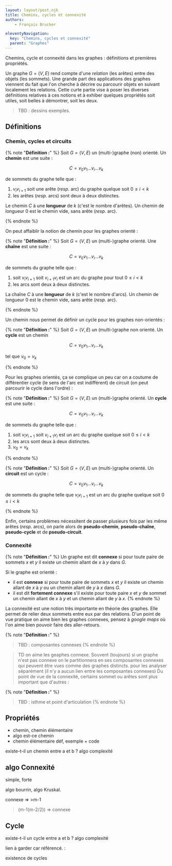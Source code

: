 ```yaml
---
layout: layout/post.njk
title: Chemins, cycles et connexité
authors: 
    - François Brucker

eleventyNavigation:
  key: "Chemins, cycles et connexité"
  parent: "Graphes"
---
```


<!-- début résumé -->

Chemins, cycle et connexité dans les graphes : définitions et premières propriétés.

<!-- fin résumé -->

Un graphe $G=(V, E)$ rend compte d'une *relation* (les arêtes) entre des objets (les sommets). Une grande part des applications des graphes viennent du fait que l'on cherche à décrire ou parcourir objets en suivant localement les relations. Cette curte partie vise à poser les diverses définitions relatives à ces notions et à exhiber quelques propriétés soit utiles, soit belles à démontrer, soit les deux.

> TBD : dessins exemples.

## Définitions

### Chemin, cycles et circuits

{% note "**Définition :**" %}
Soit $G = (V, E)$ un (multi-)graphe (non) orienté. Un **chemin** est une suite :

$$C = v_0v_1\dots v_i \dots v_k$$

de sommets du graphe telle que :

1. $v_iv_{i+1}$ soit une arête (*resp.* arc) du graphe quelque soit $0 \leq i < k$
2. les arêtes (*resp.* arcs) sont deux à deux distinctes.
  
Le chemin $C$ à une **longueur** de $k$ (c'est le nombre d'arêtes). Un chemin de longueur $0$ est le chemin vide, sans arête (*resp.* arc).

{% endnote %}

On peut affaiblir la notion de chemin pour les graphes orienté :

{% note "**Définition :**" %}
Soit $G = (V, E)$ un (multi-)graphe orienté. Une **chaîne** est une suite :

$$C = v_0v_1\dots v_i \dots v_k$$

de sommets du graphe telle que :

1. soit $v_iv_{i+1}$ soit $v_{i+1}v_i$ est un arc du graphe pour tout $0 \leq i < k$
2. les arcs sont deux à deux distinctes.
  
La chaîne $C$ à une **longueur** de $k$ (c'est le nombre d'arcs). Un chemin de longueur $0$ est le chemin vide, sans arête (*resp.* arc).

{% endnote %}

Un chemin nous permet de définir un cycle pour les graphes non-orientés :

{% note "**Définition :**" %}
Soit $G = (V, E)$ un (multi-)graphe non orienté. Un **cycle** est un chemin

$$C = v_0v_1\dots v_i \dots v_k$$

tel que $v_0 = v_k$
  
{% endnote %}

Pour les graphes orientés, ça se complique un peu car on a coutume de différentier cycle (le sens de l'arc est indifférent) de circuit (on peut parcourir le cycle dans l'ordre) :

{% note "**Définition :**" %}
Soit $G = (V, E)$ un (multi-)graphe orienté. Un **cycle**  est une suite :

$$C = v_0v_1\dots v_i \dots v_k$$

de sommets du graphe telle que :

1. soit $v_iv_{i+1}$ soit $v_{i+1}v_i$ est un arc du graphe quelque soit $0 \leq i < k$
2. les arcs sont deux à deux distinctes.
3. $v_0 = v_k$

{% endnote %}

{% note "**Définition :**" %}
Soit $G = (V, E)$ un (multi-)graphe orienté. Un **circuit** est un cycle :

$$C = v_0v_1\dots v_i \dots v_k$$

de sommets du graphe telle que $v_iv_{i+1}$ est un arc du graphe quelque soit $0 \leq i < k$

{% endnote %}

Enfin, certains problèmes nécessitent de passer plusieurs fois par les même arêtes (*resp.* arcs), on parle alors de **pseudo-chemin**, **pseudo-chaîne**, **pseudo-cycle** et de **pseudo-circuit**.

### Connexité

{% note "**Définition :**" %}
Un graphe est dit **connexe** si pour toute paire de sommets $x$ et $y$ il existe un chemin allant de $x$ à $y$ dans $G$.

Si le graphe est orienté :

* il est **connexe** si pour toute paire de sommets $x$ et $y$ il existe un chemin allant de $x$ à $y$ ou un chemin allant de $y$ à $x$ dans $G$.
* il est dit **fortement connexe** s'il existe pour toute paire $x$ et $y$ de sommet un chemin allant de $x$ à $y$ et un chemin allant de $y$ à $x$.
{% endnote %}

La connexité est une notion très importante en théorie des graphes. Elle permet de relier deux sommets entre eux par des relations. D'un point de vue pratique on aime bien les graphes connexes, pensez à *google maps* où l'on aime bien pouvoir faire des aller-retours.

{% note "**Définition :**" %}
> TBD : composantes connexes
{% endnote %}

> TD on aime les geaphes connexe. Souvent (toujours) si un graphe n'est pas connexe on le partitionnera en ses composantes connexes qui peuvent être vues comme des graphes distincts. pour les analyser séparément (il n'y a aucun lien entre les composantes connexes)
Du point de vue de la connexité, certains sommet ou arêtes sont plus important que d'autres :

{% note "**Définition :**" %}
> TBD :  isthme et point d'articulation
{% endnote %}


## Propriétés

- chemin, chemin élémentaire
- algo est-ce chemin 
- chemin élémentaire
déf, exemple + code

existe-t-il un chemin entre a et b ? algo complexité

## algo Connexité

simple, forte

algo bourrin, algo Kruskal.

connexe => >m-1 
>(m-1(m-2/2)) => connexe

## Cycle

existe-t-il un cycle entre a et b ? algo complexité

lien à garder car référencé. :

existence de cycles <div id="prop-cycles-graphe"></div>

